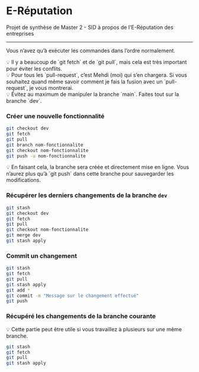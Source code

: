# E-Réputation

Projet de synthèse de Master 2 - SID à propos de l'E-Réputation des entreprises

---

Vous n’avez qu’à exécuter les commandes dans l’ordre normalement.

<aside>
💡 Il y a beaucoup de `git fetch` et de `git pull`, mais cela est très important pour éviter les conflits.
</aside>

<aside>
💡 Pour tous les `pull-request`, c’est Mehdi (moi) qui s’en chargera. Si vous souhaitez quand même savoir comment je fais la fusion avec un `pull-request`, je vous montrerai.
</aside>

<aside>
💡 Évitez au maximum de manipuler la branche `main`. Faites tout sur la branche `dev`.
</aside>

### Créer une nouvelle fonctionnalité

```bash
git checkout dev
git fetch
git pull
git branch nom-fonctionnalite
git checkout nom-fonctionnalite
git push -u nom-fonctionnalite
```

<aside>
💡 En faisant cela, la branche sera créée et directement mise en ligne. Vous n’aurez plus qu’à `git push` dans cette branche pour sauvegarder les modifications.
</aside>

### Récupérer les derniers changements de la branche `dev`

```bash
git stash
git checkout dev
git fetch
git pull
git checkout nom-fonctionnalite
git merge dev
git stash apply
```

### Commit un changement

```bash
git stash
git fetch
git pull
git stash apply
git add *
git commit -m "Message sur le changement effectué"
git push
```

### Récupéré les changements de la branche courante

<aside>
💡 Cette partie peut être utile si vous travaillez à plusieurs sur une même branche.
</aside>

```bash
git stash
git fetch
git pull
git stash apply
```
